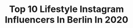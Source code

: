 ---
title: Top 10 Lifestyle Instagram Influencers In Berlin In 2020
description: >-
  Find top lifestyle Instagram influencers in Berlin in 2020. Most popular hashtags: #berlin #fitness #ootd #fashion.
platform: Instagram
profiles:
  - username: "aboudi.86"
    fullname: >-
      ABOUDI
    location: "Germany"
    followers: 102663
    engagement: 530
    commentsToLikes: 0.020667
    avatar: "https://scontent-lhr8-1.cdninstagram.com/v/t51.2885-19/s320x320/91180008_664063251034904_3162921346791374848_n.jpg?_nc_ht=scontent-lhr8-1.cdninstagram.com&_nc_ohc=0UtVplOHFtQAX9gtYwz&oh=5e532865579d4b58c2ecf4481ca467fc&oe=5EBC4D8E"
    verified: false
    hashtags: "#smile, #me, #besafe, #socialdistancing"
  - username: "reneoliverofficial"
    fullname: >-
      FOOD | PODCAST | UNSINN
    location: "Germany"
    followers: 9416
    engagement: 499
    commentsToLikes: 0.087188
    avatar: "https://scontent-ams4-1.cdninstagram.com/v/t51.2885-19/s320x320/19227716_1971985539688099_12236413365911552_a.jpg?_nc_ht=scontent-ams4-1.cdninstagram.com&_nc_ohc=4Kn24EY6kPIAX-2KAU7&oh=1ce050dd1a5a7bae17f54735422df6c0&oe=5EB9D883"
    verified: false
    hashtags: "#freunde, #chillen, #haushalt, #dragrace"
  - username: "annemarie_eilfeld"
    fullname: >-
      ᗩᑎᑎEᗰᗩᖇIE EIᒪᖴEᒪᗪ
    location: "Germany"
    followers: 24542
    engagement: 373
    commentsToLikes: 0.070590
    avatar: "https://scontent-amt2-1.cdninstagram.com/v/t51.2885-19/s320x320/89826920_1146748942336438_1657543783513849856_n.jpg?_nc_ht=scontent-amt2-1.cdninstagram.com&_nc_ohc=wiLzlNUXLDAAX8XG-8L&oh=21b015a290b77292441a6a1a46014eca&oe=5EB8E596"
    verified: false
    hashtags: "#anzeigewegenmarkierung, #roses, #relax, #instalike"
  - username: "loulanie1"
    fullname: >-
      Janine
    location: "Germany"
    followers: 19573
    engagement: 226
    commentsToLikes: 0.029480
    avatar: "https://scontent-lhr8-1.cdninstagram.com/v/t51.2885-19/s320x320/89734878_1853474174787332_7513400240393682944_n.jpg?_nc_ht=scontent-lhr8-1.cdninstagram.com&_nc_ohc=JhOHELfXW24AX_5OUMz&oh=58f5d8f3a54be29b679db044c4885e33&oe=5EB8C9B4"
    verified: false
    hashtags: "#museumsinsel, #mexicanfood, #fashionblogger, #outfitinspiration"
  - username: "anne_theke_"
    fullname: >-
      Anne Theke (Jungmann)
    location: "Germany"
    followers: 49006
    engagement: 236
    commentsToLikes: 0.035787
    avatar: "https://scontent-ams4-1.cdninstagram.com/v/t51.2885-19/s320x320/90029497_3120445681308554_8177159531587960832_n.jpg?_nc_ht=scontent-ams4-1.cdninstagram.com&_nc_ohc=c6OoYtCXaCYAX9aAA7x&oh=d372e9498f3c09139d3205589d845465&oe=5EB9B84A"
    verified: false
    hashtags: "#coachinglife, #annetheke, #3minplank, #coronalife"
  - username: "sewingdoc"
    fullname: >-
      Julia
    location: "Germany"
    followers: 15022
    engagement: 189
    commentsToLikes: 0.037583
    avatar: "https://scontent-lga3-1.cdninstagram.com/v/t51.2885-19/s320x320/80631961_878310312611140_5270461197643153408_n.jpg?_nc_ht=scontent-lga3-1.cdninstagram.com&_nc_ohc=iSjDw9Y3qjwAX8VM7uE&oh=06ff11f1ef555130dd869867db187727&oe=5EB9598F"
    verified: false
    hashtags: "#unsplash, #grid, #style, #instablogger"
  - username: "__rinachen"
    fullname: >-
      R I N A
    location: "Germany"
    followers: 48733
    engagement: 206
    commentsToLikes: 0.175435
    avatar: "https://scontent-lhr8-1.cdninstagram.com/v/t51.2885-19/s320x320/84155538_3016890458363170_6115585893911756800_n.jpg?_nc_ht=scontent-lhr8-1.cdninstagram.com&_nc_ohc=eQdBPl2bzk4AX8qV9nX&oh=0e3b79fd6b9d1ba0b8683975c22c68a7&oe=5EBB233E"
    verified: false
    hashtags: "#birthdaygirl, #happybirthdaytome, #thursday, #chiquelle"
  - username: "kim_berlin_official"
    fullname: >-
      Kim T.
    location: "Germany"
    followers: 78682
    engagement: 1073
    commentsToLikes: 0.007972
    avatar: "https://scontent-ams4-1.cdninstagram.com/vp/96f3b61f56d5c2943ed17744ee115976/5E7387EF/t51.2885-19/s320x320/67522640_2306388602954958_2108981040012853248_n.jpg?_nc_ht=scontent-ams4-1.cdninstagram.com"
    verified: false
    hashtags: "#funwithfriends, #workworkwork, #herbstmood, #autumn"
  - username: "patrickfabianofficial"
    fullname: >-
      Patrick Fabian Instagram
    location: "Germany"
    followers: 284551
    engagement: 367
    commentsToLikes: 0.012093
    avatar: "https://scontent-atl3-1.cdninstagram.com/v/t51.2885-19/s320x320/33942914_575858706130135_1842934466297724928_n.jpg?_nc_ht=scontent-atl3-1.cdninstagram.com&_nc_ohc=N915T9W68xEAX8hnerQ&oh=27f037efec9ccb493bf93ba6d7d4de14&oe=5EBB0CA5"
    verified: true
    hashtags: "#temperature, #blueeyes, #reisen, #happylife"
  - username: "nadine.kln"
    fullname: >-
      NADINE KLEIN
    location: "Germany"
    followers: 458304
    engagement: 492
    commentsToLikes: 0.005734
    avatar: "https://scontent-ams4-1.cdninstagram.com/v/t51.2885-19/s320x320/70126189_974162359601073_5103412202761617408_n.jpg?_nc_ht=scontent-ams4-1.cdninstagram.com&_nc_ohc=kjDLBodCbWQAX-x65ua&oh=afab801394ddde926ad79d7671a2b853&oe=5EB86BEB"
    verified: true
    hashtags: "#outfit, #makeup, #nakdfashion, #comingsoon"
---